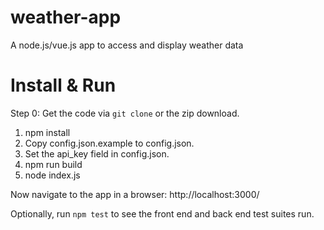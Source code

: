 # weather-app
A node.js/vue.js app to access and display weather data

# Install & Run

Step 0: Get the code via `git clone` or the zip download.

1. npm install
2. Copy config.json.example to config.json.
3. Set the api_key field in config.json.
4. npm run build
5. node index.js

Now navigate to the app in a browser: http://localhost:3000/

Optionally, run `npm test` to see the front end and back end test suites run.
